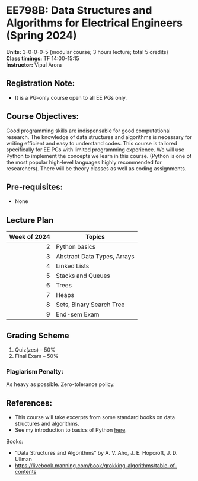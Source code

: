 # EE798B: Data Structures and Algorithms for Electrical Engineers (Spring 2024)

**Units:** 3-0-0-0-5 (modular course; 3 hours lecture; total 5 credits) <br>
**Class timings:** TF 14:00-15:15 <br>
**Instructor:** Vipul Arora <br>
<!-- **Videos:** [Link to YouTube playlist](https://youtube.com/playlist?list=PLbtAaXHMto-uvGg0qyoazP4xBjVsYY1yV) -->

## Registration Note: 
- It is a PG-only course open to all EE PGs only.
<!-- - For auditing: all lectures will be live streamed on [MADHAV lab youtube channel](https://www.youtube.com/channel/UCkbiCBHj4DrTo2SXboR7fOw) -->

<!-- ## TAs

|Name|Email|
|-|-|
| Gaurav Tank	|	gauravt20@iitk.ac.in|
| Abhishek Kumar Saini	|	abhik20@iitk.ac.in| -->

## Course Objectives:
Good programming skills are indispensable for good computational research.
The knowledge of data structures and algorithms is necessary for writing efficient and easy to understand codes. 
This course is tailored specifically for EE PGs with limited programming experience. We will use Python to implement the concepts we learn in this course. (Python is one of the most popular high-level languages highly recommended for researchers).
There will be theory classes as well as coding assignments.

## Pre-requisites:
- None

## Lecture Plan

| Week of 2024 | Topics |
|----:|----|
|2| Python basics |
|3| Abstract Data Types, Arrays |
|4| Linked Lists |
|5| Stacks and Queues |
|6| Trees |
|7| Heaps |
|8| Sets, Binary Search Tree | 
|9| End-sem Exam |

## Grading Scheme
1. Quiz(zes) – 50%
2. Final Exam – 50%

### Plagiarism Penalty:<br>
As heavy as possible. Zero-tolerance policy.

## References:
- This course will take excerpts from some standard books on data structures and algorithms.
- See my introduction to basics of Python [here](https://www.youtube.com/playlist?list=PLbtAaXHMto-vV3G334P1iuj_4P_-qyT3x).

Books:
- “Data Structures and Algorithms” by A. V. Aho, J. E. Hopcroft, J. D. Ullman​
- https://livebook.manning.com/book/grokking-algorithms/table-of-contents ​

